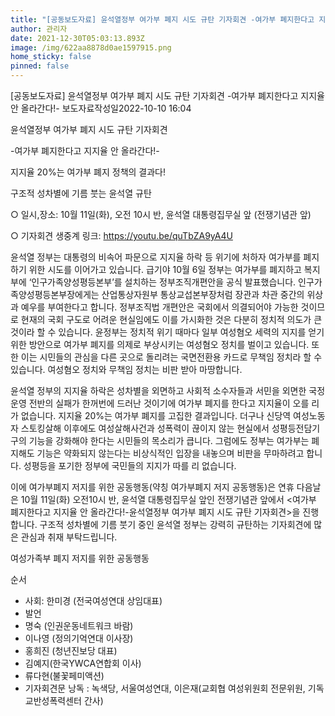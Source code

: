 ```yaml
---
title: "[공동보도자료] 윤석열정부 여가부 폐지 시도 규탄 기자회견 -여가부 폐지한다고 지지율 안 올라간다!-"
author: 관리자
date: 2021-12-30T05:03:13.893Z
image: /img/622aa8878d0ae1597915.png
home_sticky: false
pinned: false
---
```

[공동보도자료] 윤석열정부 여가부 폐지 시도 규탄 기자회견 -여가부 폐지한다고 지지율 안 올라간다!-
보도자료작성일2022-10-10 16:04


윤석열정부 여가부 폐지 시도 규탄 기자회견

   -여가부 폐지한다고 지지율 안 올라간다!-

지지율 20%는 여가부 폐지 정책의 결과다!

구조적 성차별에 기름 붓는 윤석열 규탄

○ 일시,장소: 10월 11일(화), 오전 10시 반, 윤석열 대통령집무실 앞 (전쟁기념관 앞)

○ 기자회견 생중계 링크: https://youtu.be/quTbZA9yA4U

윤석열 정부는 대통령의 비속어 파문으로 지지율 하락 등 위기에 처하자 여가부를 폐지하기 위한 시도를 이어가고 있습니다. 급기야 10월 6일 정부는 여가부를 폐지하고 복지부에 ‘인구가족양성평등본부’를 설치하는 정부조직개편안을 공식 발표했습니다. 인구가족양성평등본부장에게는 산업통상자원부 통상교섭본부장처럼 장관과 차관 중간의 위상과 예우를 부여한다고 합니다. 정부조직법 개편안은 국회에서 의결되어야 가능한 것이므로 현재의 국회 구도로 어려운 현실임에도 이를 가시화한 것은 다분히 정치적 의도가 큰 것이라 할 수 있습니다. 윤정부는 정치적 위기 때마다 일부 여성혐오 세력의 지지를 얻기 위한 방안으로 여가부 폐지를 의제로 부상시키는 여성혐오 정치를 벌이고 있습니다. 또한 이는 시민들의 관심을 다른 곳으로 돌리려는 국면전환용 카드로 무책임 정치라 할 수 있습니다. 여성혐오 정치와 무책임 정치는 비판 받아 마땅합니다.

윤석열 정부의 지지율 하락은 성차별을 외면하고 사회적 소수자들과 서민을 외면한 국정운영 전반의 실패가 한꺼번에 드러난 것이기에 여가부 폐지를 한다고 지지율이 오를 리가 없습니다. 지지율 20%는 여가부 폐지를 고집한 결과입니다. 더구나 신당역 여성노동자 스토킹살해 이후에도 여성살해사건과 성폭력이 끊이지 않는 현실에서 성평등전담기구의 기능을 강화해야 한다는 시민들의 목소리가 큽니다. 그럼에도 정부는 여가부는 폐지해도 기능은 약화되지 않는다는 비상식적인 입장을 내놓으며 비판을 무마하려고 합니다. 성평등을 포기한 정부에 국민들의 지지가 따를 리 없습니다.

이에 여가부폐지 저지를 위한 공동행동(약칭 여가부폐지 저지 공동행동)은 연휴 다음날은 10월 11일(화) 오전10시 반, 윤석열 대통령집무실 앞인 전쟁기념관 앞에서 <여가부 폐지한다고 지지율 안 올라간다!-윤석열정부 여가부 폐지 시도 규탄 기자회견>을 진행합니다. 구조적 성차별에 기름 붓기 중인 윤석열 정부는 강력히 규탄하는 기자회견에 많은 관심과 취재 부탁드립니다.


여성가족부 폐지 저지를 위한 공동행동




순서
- 사회: 한미경 (전국여성연대 상임대표)
- 발언
- 명숙 (인권운동네트워크 바람)
- 이나영 (정의기억연대 이사장)
- 홍희진 (청년진보당 대표)
- 김예지(한국YWCA연합회 이사)
- 류다현(불꽃페미액션)
- 기자회견문 낭독 : 녹색당, 서울여성연대, 이은재(교회협 여성위원회 전문위원, 기독교반성폭력센터 간사)
